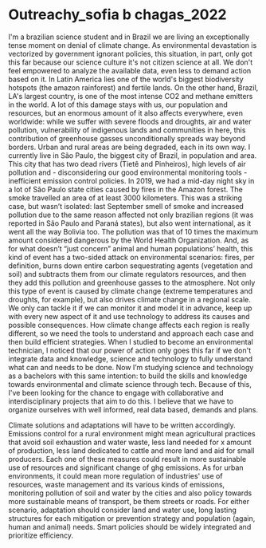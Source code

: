 # Outreachy_sofia b chagas_2022

  I'm a brazilian science student and in Brazil we are living an exceptionally tense moment on denial of climate change. As environmental devastation is vectorized by government ignorant policies, this situation, in part, only got this far because our science culture it's not citizen science at all. We don't feel empowered to analyze the available data, even less to demand action based on it.
  In Latin America lies one of the world's biggest biodiversity hotspots (the amazon rainforest) and fertile lands. On the other hand, Brazil, LA's largest country, is one of the most intense CO2 and methane emitters in the world. A lot of this damage stays with us, our population and resources, but an enormous amount of it also affects everywhere, even worldwide: while we suffer with severe floods and droughts, air and water pollution, vulnerability of indigenous lands and communities in here, this contribution of greenhouse gasses unconditionally spreads way beyond borders. Urban and rural areas are being degraded, each in its own way.
  I currently live in São Paulo, the biggest city of Brazil, in population and area. This city that has two dead rivers (Tietê and Pinheiros), high levels of air pollution and - disconsidering our good environmental monitoring tools - inefficient emission control policies.  In 2019, we had a mid-day night sky in a lot of São Paulo state cities caused by fires in the Amazon forest. The smoke travelled an area of at least 3000 kilometers. This was a striking case, but wasn’t isolated: last September smell of smoke and increased pollution due to the same reason affected not only brazilian regions (it was reported in São Paulo and Paraná states), but also went international, as it went all the way Bolivia too. The pollution was that of 10 times the maximum amount considered dangerous by the World Health Organization. And, as for what doesn’t “just concern” animal and human populations’ health, this kind of event has a two-sided attack on environmental scenarios: fires, per definition, burns down entire carbon sequestrating agents (vegetation and soil) and subtracts them from our climate regulators resources, and then they add this pollution and greenhouse gasses to the atmosphere. Not only this type of event is caused by climate change (extreme temperatures and droughts, for example), but also drives climate change in a regional scale.
  We only can tackle it if we can monitor it and model it in advance, keep up with every new aspect of it and use technology to address its causes and possible consequences. How climate change affects each region is really different, so we need the tools to understand and approach each case and then build efficient strategies.
  When I studied to become an environmental technician, I noticed that our power of action only goes this far if we don't integrate data and knowledge, science and technology to fully understand what can and needs to be done. Now I’m studying science and technology as a bachelors with this same intention: to build the skills and knowledge towards environmental and climate science through tech. Because of this, I've been looking for the chance to engage with collaborative and interdisciplinary projects that aim to do this. I believe that we have to organize ourselves with well informed, real data based, demands and plans.

Climate solutions and adaptations will have to be written accordingly. Emissions control for a rural environment might mean agricultural practices that avoid soil exhaustion and water waste, less land needed for x amount of production, less land dedicated to cattle and more land and aid for small producers. Each one of these measures could result in more sustainable use of resources and significant change of ghg emissions. As for urban environments, it could mean more regulation of industries' use of resources, waste management and its various kinds of emissions, monitoring pollution of soil and water by the cities and also policy towards more sustainable means of transport, be them streets or roads. For either scenario, adaptation should consider land and water use, long lasting structures for each mitigation or prevention strategy and population (again, human and animal) needs. Smart policies should be widely integrated and prioritize efficiency.
